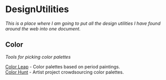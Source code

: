 # DesignUtilities
*This is a place where I am going to put all the design utilities I have found around the web into one document.* 

## Color 
*Tools for picking color palettes*<br>

[Color Leap](https://colorleap.app/home) - Color palettes based on period paintings.<br>
[Color Hunt](https://colorhunt.co/) - Artist project crowdsourcing color palettes. 
